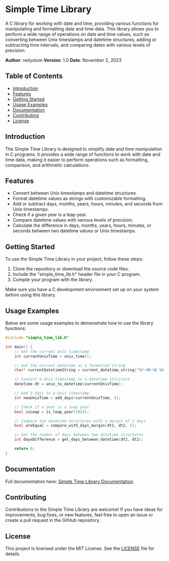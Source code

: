# Simple Time Library

A C library for working with date and time, providing various functions for manipulating and formatting date and time data. This library allows you to perform a wide range of operations on date and time values, such as converting between Unix timestamps and datetime structures, adding or subtracting time intervals, and comparing dates with various levels of precision.

**Author**: redystum
**Version**: 1.0
**Date**: November 2, 2023

## Table of Contents

- [Introduction](#introduction)
- [Features](#features)
- [Getting Started](#getting-started)
- [Usage Examples](#usage-examples)
- [Documentation](#documentation)
- [Contributing](#contributing)
- [License](#license)

## Introduction

The Simple Time Library is designed to simplify date and time manipulation in C programs. It provides a wide range of functions to work with date and time data, making it easier to perform operations such as formatting, comparison, and arithmetic calculations.

## Features

- Convert between Unix timestamps and datetime structures.
- Format datetime values as strings with customizable formatting.
- Add or subtract days, months, years, hours, minutes, and seconds from Unix timestamps.
- Check if a given year is a leap year.
- Compare datetime values with various levels of precision.
- Calculate the difference in days, months, years, hours, minutes, or seconds between two datetime values or Unix timestamps.

## Getting Started

To use the Simple Time Library in your project, follow these steps:

1. Clone the repository or download the source code files.
2. Include the "simple_time_lib.h" header file in your C program.
3. Compile your program with the library.

Make sure you have a C development environment set up on your system before using this library.

## Usage Examples

Below are some usage examples to demonstrate how to use the library functions:

```c
#include "simple_time_lib.h"

int main() {
    // Get the current Unix timestamp
    int currentUnixTime = unix_time();

    // Get the current datetime as a formatted string
    char* currentDatetimeString = current_datetime_string("%Y-%M-%D %h:%m:%s");

    // Convert a Unix timestamp to a datetime structure
    datetime dt = unix_to_datetime(currentUnixTime);

    // Add 3 days to a Unix timestamp
    int newUnixTime = add_days(currentUnixTime, 3);

    // Check if a year is a leap year
    bool isLeap = is_leap_year(2024);

    // Compare two datetime structures with a margin of 2 days
    bool areEqual = compare_with_days_margin(dt1, dt2, 2);

    // Get the number of days between two datetime structures
    int daysDifference = get_days_between_datetime(dt1, dt2);

    return 0;
}
```

## Documentation

Full documentation here: [Simple Time Library Documentation](./DOCS.md).

## Contributing

Contributions to the Simple Time Library are welcome! If you have ideas for improvements, bug fixes, or new features, feel free to open an issue or create a pull request in the GitHub repository.

## License

This project is licensed under the MIT License. See the [LICENSE](LICENSE) file for details.